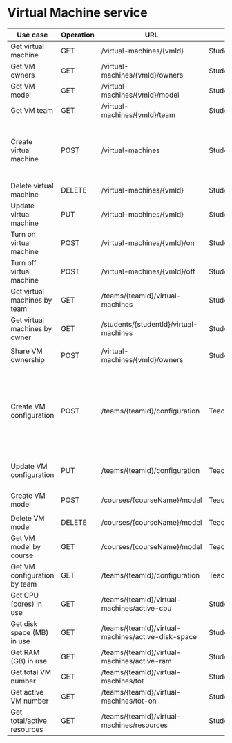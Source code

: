 # Virtual Machine service

| Use case | Operation | URL | Roles | Request body |
|---|---|---|---|---|
|Get virtual machine|GET|/virtual-machines/{vmId}|Student/Teacher||
|Get VM owners|GET|/virtual-machines/{vmId}/owners|Student/Teacher||
|Get VM model|GET|/virtual-machines/{vmId}/model|Student/Teacher||
|Get VM team|GET|/virtual-machines/{vmId}/team|Student/Teacher||
|Create virtual machine|POST|/virtual-machines|Student|<ul><li>String studentId<li>Long teamId<li>int numVcpu<li>int diskSpace<li>int ram</ul>|
|Delete virtual machine|DELETE|/virtual-machines/{vmId}|Student||
|Update virtual machine|PUT|/virtual-machines/{vmId}|Student|<ul><li>VirtualMachineDTO vm</ul>|
|Turn on virtual machine|POST|/virtual-machines/{vmId}/on|Student||
|Turn off virtual machine|POST|/virtual-machines/{vmId}/off|Student||
|Get virtual machines by team|GET|/teams/{teamId}/virtual-machines|Student||
|Get virtual machines by owner|GET|/students/{studentId}/virtual-machines|Student||
|Share VM ownership|POST|/virtual-machines/{vmId}/owners|Student|<ul><li>String studentId</ul>|
|Create VM configuration|POST|/teams/{teamId}/configuration|Teacher|<ul><li>int min_vcpu<li>int max_vcpu<li>int min_disk_space<li>int max_disk_space<li>int min_ram<li>int max_ram<li>int max_on<li>int tot</ul>|
|Update VM configuration|PUT|/teams/{teamId}/configuration|Teacher|<ul><li>VirtualMachineConfigurationDTO vmc</ul>|
|Create VM model|POST|/courses/{courseName}/model|Teacher|<ul><li>SystemImage os</ul>|
|Delete VM model|DELETE|/courses/{courseName}/model|Teacher||
|Get VM model by course|GET|/courses/{courseName}/model|Teacher||
|Get VM configuration by team|GET|/teams/{teamId}/configuration|Teacher||
|Get CPU (cores) in use|GET|/teams/{teamId}/virtual-machines/active-cpu|Student/Teacher||
|Get disk space (MB) in use|GET|/teams/{teamId}/virtual-machines/active-disk-space|Student/Teacher||
|Get RAM (GB) in use|GET|/teams/{teamId}/virtual-machines/active-ram|Student/Teacher||
|Get total VM number|GET|/teams/{teamId}/virtual-machines/tot|Student/Teacher||
|Get active VM number|GET|/teams/{teamId}/virtual-machines/tot-on|Student/Teacher||
|Get total/active resources|GET|/teams/{teamId}/virtual-machines/resources|Student/Teacher||
